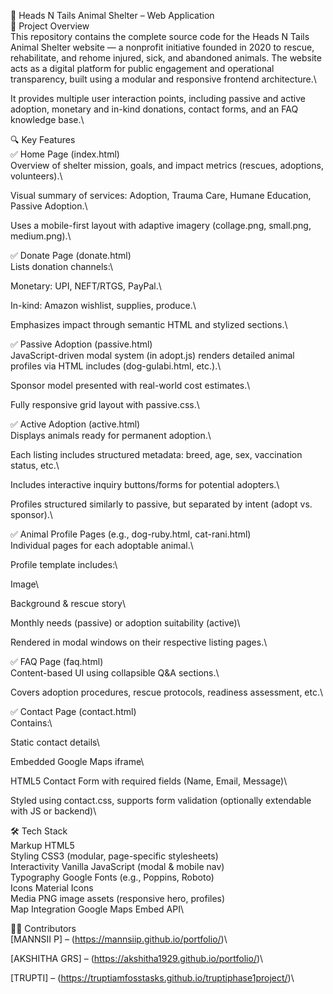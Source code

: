 🐾 Heads N Tails Animal Shelter – Web Application\
📘 Project Overview\
This repository contains the complete source code for the Heads N Tails Animal Shelter website — a nonprofit initiative founded in 2020 to rescue, rehabilitate, and rehome injured, sick, and abandoned animals. The website acts as a digital platform for public engagement and operational transparency, built using a modular and responsive frontend architecture.\

It provides multiple user interaction points, including passive and active adoption, monetary and in-kind donations, contact forms, and an FAQ knowledge base.\

🔍 Key Features\
✅ Home Page (index.html)\
Overview of shelter mission, goals, and impact metrics (rescues, adoptions, volunteers).\

Visual summary of services: Adoption, Trauma Care, Humane Education, Passive Adoption.\

Uses a mobile-first layout with adaptive imagery (collage.png, small.png, medium.png).\

✅ Donate Page (donate.html)\
Lists donation channels:\

Monetary: UPI, NEFT/RTGS, PayPal.\

In-kind: Amazon wishlist, supplies, produce.\

Emphasizes impact through semantic HTML and stylized sections.\

✅ Passive Adoption (passive.html)\
JavaScript-driven modal system (in adopt.js) renders detailed animal profiles via HTML includes (dog-gulabi.html, etc.).\

Sponsor model presented with real-world cost estimates.\

Fully responsive grid layout with passive.css.\

✅ Active Adoption (active.html)\
Displays animals ready for permanent adoption.\

Each listing includes structured metadata: breed, age, sex, vaccination status, etc.\

Includes interactive inquiry buttons/forms for potential adopters.\

Profiles structured similarly to passive, but separated by intent (adopt vs. sponsor).\

✅ Animal Profile Pages (e.g., dog-ruby.html, cat-rani.html)\
Individual pages for each adoptable animal.\

Profile template includes:\

Image\

Background & rescue story\

Monthly needs (passive) or adoption suitability (active)\

Rendered in modal windows on their respective listing pages.\

✅ FAQ Page (faq.html)\
Content-based UI using collapsible Q&A sections.\

Covers adoption procedures, rescue protocols, readiness assessment, etc.\

✅ Contact Page (contact.html)\
Contains:\

Static contact details\

Embedded Google Maps iframe\

HTML5 Contact Form with required fields (Name, Email, Message)\

Styled using contact.css, supports form validation (optionally extendable with JS or backend)\

🛠️ Tech Stack\
Markup	HTML5\
Styling	CSS3 (modular, page-specific stylesheets)\
Interactivity	Vanilla JavaScript (modal & mobile nav)\
Typography	Google Fonts (e.g., Poppins, Roboto)\
Icons	Material Icons\
Media	PNG image assets (responsive hero, profiles)\
Map Integration	Google Maps Embed API\

👨‍💻 Contributors\
[MANNSII P] – (https://mannsiip.github.io/portfolio/)\

[AKSHITHA GRS] – (https://akshitha1929.github.io/portfolio/)\

[TRUPTI] – (https://truptiamfosstasks.github.io/truptiphase1project/)\

